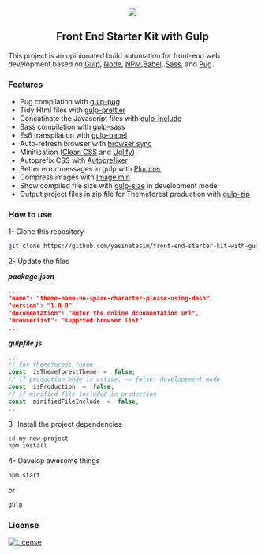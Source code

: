 
<p align="center">    
<img src="https://yasinates.com/frontend-starter-kit-with-gulp.jpg">    
</p>    
<h2 align="center">Front End Starter Kit with Gulp</h2>

This project is an opinionated build automation for front-end web development based on [Gulp](http://gulpjs.com/), [Node](https://nodejs.org/), [NPM](https://www.npmjs.com/),[Babel](https://babeljs.io/), [Sass](http://sass-lang.com/), and [Pug](https://pugjs.org/).

### Features

- Pug compilation with [gulp-pug](https://www.npmjs.com/package/gulp-pug)
- Tidy Html files with [gulp-prettier](https://www.npmjs.com/package/gulp-prettier)
- Concatinate the Javascript files with [gulp-include](https://www.npmjs.com/package/gulp-include)
- Sass compilation with [gulp-sass](https://www.npmjs.com/package/gulp-sass)
- Es6 transpilation with [gulp-babel](https://www.npmjs.com/package/gulp-babel)
- Auto-refresh browser with [browser sync](https://www.npmjs.com/package/browser-sync)
- Minification ([Clean CSS](https://www.npmjs.com/package/gulp-clean-css) and [Uglify](https://www.npmjs.com/package/gulp-uglify))
- Autoprefix CSS with [Autoprefixer](https://www.npmjs.com/package/gulp-autoprefixer)
- Better error messages in gulp with [Plumber](https://www.npmjs.com/package/gulp-plumber)
- Compress images with [Image min](https://www.npmjs.com/package/gulp-imagemin)
- Show compiled file size with [gulp-size](https://www.npmjs.com/package/gulp-size) in development mode
- Output project files in zip file for Themeforest production with [gulp-zip](https://www.npmjs.com/package/gulp-zip)

### How to use

1- Clone this repository

```bash
git clone https://github.com/yasinatesim/front-end-starter-kit-with-gulp.git
```

2- Update the files

**_package.json_**

```json
...
"name": "theme-name-no-space-character-please-using-dash",
"version": "1.0.0"
"documentation": "enter the online dcoumentation url",
"browserlist": "supprted browser list"
...
```

**_gulpfile.js_**

```javascript
...
// for themeforest theme
const  isThemeforestTheme  =  false;
// if production mode is active. -> false: developement mode
const  isProduction  =  false;
// if minified file included in production
const  minifiedFileInclude  =  false;
...
```

3- Install the project dependencies

```bash
cd my-new-project
npm install
```

4- Develop awesome things

```bash
npm start
```

or

```bash
gulp
```
  
### License  
  
[![License](http://img.shields.io/:license-mit-blue.svg)](http://badges.mit-license.org)
